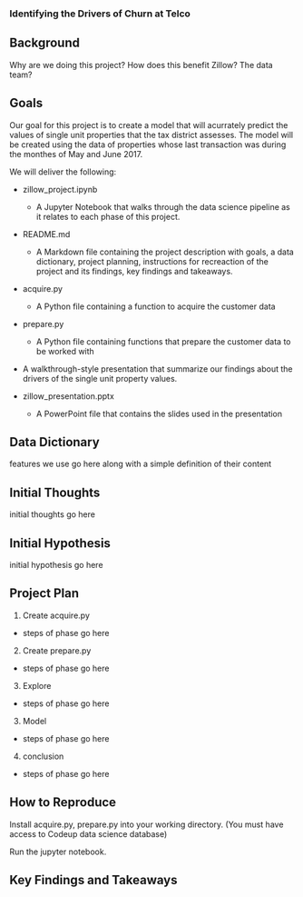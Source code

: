 ### Identifying the Drivers of Churn at Telco

## Background

Why are we doing this project? How does this benefit Zillow? The data team?

## Goals

Our goal for this project is to create a model that will acurrately predict the values of single unit properties that the tax district assesses. The model will be created using the data of properties whose last transaction was during the monthes of May and June 2017.

We will deliver the following: 

- zillow_project.ipynb
    - A Jupyter Notebook that walks through the data science pipeline as it relates to each phase of this project.
    
- README.md
    - A Markdown file containing the project description with goals, a data dictionary, project planning, instructions for recreaction of the project and its findings, key findings and takeaways. 

- acquire.py
    - A Python file containing a function to acquire the customer data
    
- prepare.py
    - A Python file containing functions that prepare the customer data to be worked with
    
- A walkthrough-style presentation that summarize our findings about the drivers of the single unit property values. 

- zillow_presentation.pptx
    - A PowerPoint file that contains the slides used in the presentation

## Data Dictionary

features we use go here along with a simple definition of their content

## Initial Thoughts

initial thoughts go here

## Initial Hypothesis

initial hypothesis go here


## Project Plan

1) Create acquire.py

- steps of phase go here

2) Create prepare.py

- steps of phase go here

3) Explore

- steps of phase go here

3) Model

- steps of phase go here

4) conclusion

- steps of phase go here

## How to Reproduce

Install acquire.py, prepare.py into your working directory. (You must have access to Codeup data science database)

Run the jupyter notebook.

## Key Findings and Takeaways